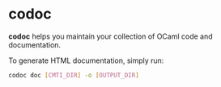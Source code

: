 # codoc

**codoc** helps you maintain your collection of OCaml code and documentation.

To generate HTML documentation, simply run:

```sh
codoc doc [CMTI_DIR] -o [OUTPUT_DIR]
```
